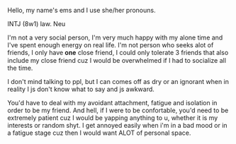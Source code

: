 Hello, my name's ems and I use she/her pronouns.

INTJ (8w1) law. Neu


I'm not a very social person, I'm very much happy with my alone time and I've spent enough energy on real life. I'm not person who seeks alot of friends, I only have 𝐨𝐧𝐞 close friend, I could only tolerate 3 friends that also include my close friend cuz I would be overwhelmed if I had to socialize all the time.

I don't mind talking to ppl, but I can comes off as dry or an ignorant when in reality I js don't know what to say and js awkward. 

You'd have to deal with my avoidant attachment, fatigue and isolation in order to be my friend. And hell, if I were to be confortable, you'd need to be extremely patient cuz I would be yapping anything to u, whether it is my interests or random shyt. I get annoyed easily when i'm in a bad mood or in a fatigue stage cuz then I would want ALOT of personal space.
